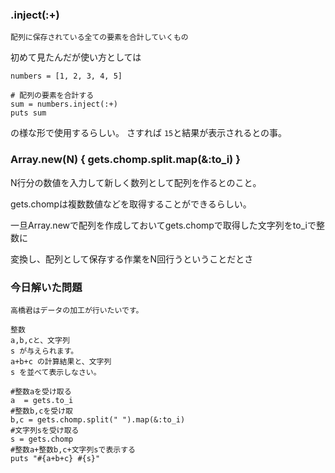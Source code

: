 ### .inject(:+)
`配列に保存されている全ての要素を合計していくもの`

初めて見たんだが使い方としては
```
numbers = [1, 2, 3, 4, 5]

# 配列の要素を合計する
sum = numbers.inject(:+)
puts sum
```

の様な形で使用するらしい。
さすれば
`15`と結果が表示されるとの事。


### Array.new(N) { gets.chomp.split.map(&:to_i) }
N行分の数値を入力して新しく数列として配列を作るとのこと。

gets.chompは複数数値などを取得することができるらしい。

一旦Array.newで配列を作成しておいてgets.chompで取得した文字列をto_iで整数に

変換し、配列として保存する作業をN回行うということだとさ


### 今日解いた問題

```
高橋君はデータの加工が行いたいです。

整数 
a,b,cと、文字列 
s が与えられます。 
a+b+c の計算結果と、文字列 
s を並べて表示しなさい。
```
```
#整数aを受け取る
a  = gets.to_i
#整数b,cを受け取
b,c = gets.chomp.split(" ").map(&:to_i)
#文字列sを受け取る
s = gets.chomp
#整数a+整数b,c+文字列sで表示する
puts "#{a+b+c} #{s}"
```
